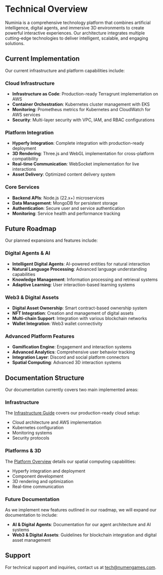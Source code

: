 # Technical Overview

Numinia is a comprehensive technology platform that combines artificial intelligence, digital agents, and immersive 3D environments to create powerful interactive experiences. Our architecture integrates multiple cutting-edge technologies to deliver intelligent, scalable, and engaging solutions.

## Current Implementation

Our current infrastructure and platform capabilities include:

### Cloud Infrastructure
- **Infrastructure as Code**: Production-ready Terragrunt implementation on AWS
- **Container Orchestration**: Kubernetes cluster management with EKS
- **Monitoring**: Prometheus metrics for Kubernetes and CloudWatch for AWS services
- **Security**: Multi-layer security with VPC, IAM, and RBAC configurations

### Platform Integration
- **Hyperfy Integration**: Complete integration with production-ready deployment
- **3D Rendering**: Three.js and WebGL implementation for cross-platform compatibility
- **Real-time Communication**: WebSocket implementation for live interactions
- **Asset Delivery**: Optimized content delivery system

### Core Services
- **Backend APIs**: Node.js (22.x+) microservices
- **Data Management**: MongoDB for persistent storage
- **Authentication**: Secure user and service authentication
- **Monitoring**: Service health and performance tracking

## Future Roadmap

Our planned expansions and features include:

### Digital Agents & AI
- **Intelligent Digital Agents**: AI-powered entities for natural interaction
- **Natural Language Processing**: Advanced language understanding capabilities
- **Knowledge Management**: Information processing and retrieval systems
- **Adaptive Learning**: User interaction-based learning systems

### Web3 & Digital Assets
- **Digital Asset Ownership**: Smart contract-based ownership system
- **NFT Integration**: Creation and management of digital assets
- **Multi-chain Support**: Integration with various blockchain networks
- **Wallet Integration**: Web3 wallet connectivity

### Advanced Platform Features
- **Gamification Engine**: Engagement and interaction systems
- **Advanced Analytics**: Comprehensive user behavior tracking
- **Integration Layer**: Discord and social platform connectors
- **Spatial Computing**: Advanced 3D interaction systems

## Documentation Structure

Our documentation currently covers two main implemented areas:

### Infrastructure

The [Infrastructure Guide][infrastructure] covers our production-ready cloud setup:
- Cloud architecture and AWS implementation
- Kubernetes configuration
- Monitoring systems
- Security protocols

### Platforms & 3D

The [Platform Overview][platforms] details our spatial computing capabilities:
- Hyperfy integration and deployment
- Component development
- 3D rendering and optimization
- Real-time communication

### Future Documentation

As we implement new features outlined in our roadmap, we will expand our documentation to include:

- **AI & Digital Agents**: Documentation for our agent architecture and AI systems
- **Web3 & Digital Assets**: Guidelines for blockchain integration and digital asset management

## Support

For technical support and inquiries, contact us at [tech@numengames.com](mailto:tech@numengames.com).

[platforms]: /docs/organization/technology/platforms
[hyperfy]: /docs/organization/technology/platforms/hyperfy/hyperfy-integration
[infrastructure]: /docs/organization/technology/infrastructure
